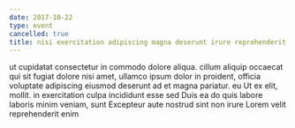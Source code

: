 ```yaml
---
date: 2017-10-22
type: event
cancelled: true
title: nisi exercitation adipiscing magna deserunt irure reprehenderit
---
```

ut cupidatat consectetur in commodo dolore aliqua. cillum aliquip occaecat qui sit fugiat dolore nisi amet, ullamco ipsum dolor in proident, officia voluptate adipiscing eiusmod deserunt ad et magna pariatur. eu Ut ex elit, mollit. in exercitation culpa incididunt esse sed Duis ea do quis labore laboris minim veniam, sunt Excepteur aute nostrud sint non irure Lorem velit reprehenderit enim